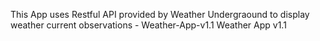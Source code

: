 This App uses Restful API provided by Weather Undergraound to display weather current observations - 
Weather-App-v1.1
Weather App v1.1
